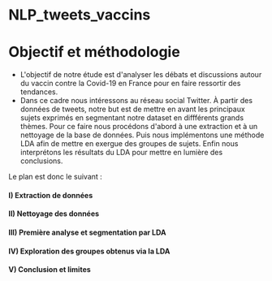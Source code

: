# NLP_tweets_vaccins

# Objectif et méthodologie

- L'objectif de notre étude est d'analyser les débats et discussions autour du vaccin contre la Covid-19 en France pour en faire ressortir des tendances. 
- Dans ce cadre nous intéressons au réseau social Twitter. À partir des données de tweets, notre but est de mettre en avant les principaux sujets exprimés en segmentant notre dataset en diffférents grands thèmes. Pour ce faire nous procédons d'abord à une extraction et à un nettoyage de la base de données. Puis nous implémentons une méthode LDA afin de mettre en exergue des groupes de sujets. Enfin nous interprétons les résultats du LDA pour mettre en lumière des conclusions. 

Le plan est donc le suivant : 
#### I) Extraction de données
#### II) Nettoyage des données
#### III) Première analyse et segmentation par LDA
#### IV) Exploration des groupes obtenus via la LDA
#### V) Conclusion et limites
